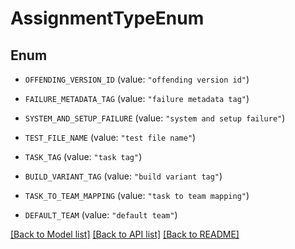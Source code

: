# AssignmentTypeEnum

## Enum


* `OFFENDING_VERSION_ID` (value: `"offending version id"`)

* `FAILURE_METADATA_TAG` (value: `"failure metadata tag"`)

* `SYSTEM_AND_SETUP_FAILURE` (value: `"system and setup failure"`)

* `TEST_FILE_NAME` (value: `"test file name"`)

* `TASK_TAG` (value: `"task tag"`)

* `BUILD_VARIANT_TAG` (value: `"build variant tag"`)

* `TASK_TO_TEAM_MAPPING` (value: `"task to team mapping"`)

* `DEFAULT_TEAM` (value: `"default team"`)


[[Back to Model list]](../README.md#documentation-for-models) [[Back to API list]](../README.md#documentation-for-api-endpoints) [[Back to README]](../README.md)


